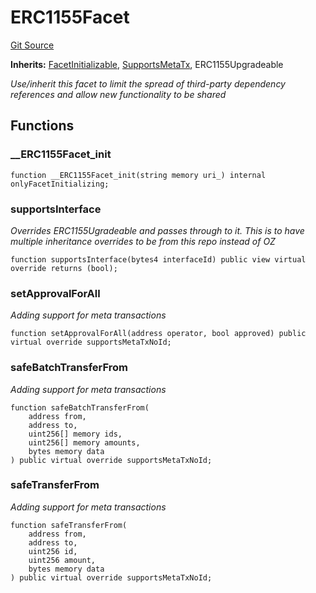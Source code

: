 # ERC1155Facet
[Git Source](https://github.com-treasure/TreasureProject/spellcaster-facets/blob/e61aea147da628641c6f090a95c62cf081f729f5/src/token/ERC1155Facet.sol)

**Inherits:**
[FacetInitializable](/src/utils/FacetInitializable.sol/abstract.FacetInitializable.md), [SupportsMetaTx](/src/metatx/SupportsMetaTx.sol/abstract.SupportsMetaTx.md), ERC1155Upgradeable

*Use/inherit this facet to limit the spread of third-party dependency references and allow new functionality to be shared*


## Functions
### __ERC1155Facet_init


```solidity
function __ERC1155Facet_init(string memory uri_) internal onlyFacetInitializing;
```

### supportsInterface

*Overrides ERC1155Ugradeable and passes through to it.
This is to have multiple inheritance overrides to be from this repo instead of OZ*


```solidity
function supportsInterface(bytes4 interfaceId) public view virtual override returns (bool);
```

### setApprovalForAll

*Adding support for meta transactions*


```solidity
function setApprovalForAll(address operator, bool approved) public virtual override supportsMetaTxNoId;
```

### safeBatchTransferFrom

*Adding support for meta transactions*


```solidity
function safeBatchTransferFrom(
    address from,
    address to,
    uint256[] memory ids,
    uint256[] memory amounts,
    bytes memory data
) public virtual override supportsMetaTxNoId;
```

### safeTransferFrom

*Adding support for meta transactions*


```solidity
function safeTransferFrom(
    address from,
    address to,
    uint256 id,
    uint256 amount,
    bytes memory data
) public virtual override supportsMetaTxNoId;
```

